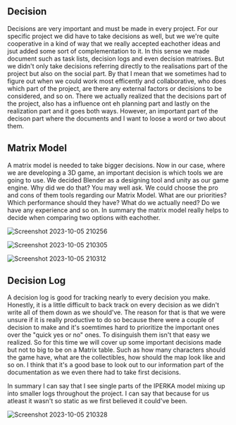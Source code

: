 ## Decision

Decisions are very important and must be made in every project. For our specific project we did have to take decisions as well, but we we're quite cooperative in a kind of way that we really accepted eachother ideas and jsut added some sort of complementation to it. In this sense we made document such as task lists, decision logs and even decision matrixes. But we didn't only take decisions referring directly to the realisations part of the project but also on the social part. 
By that I mean that we sometimes had to figure out when we could work most efficently and collaborative, who does which part of the project, are there any external factors or decisions to be considered, and so on.
There we actually realized that the decisions part of the project, also has a influence ont eh planning part and lastly on the realization part and it goes both ways.
However, an important part of the decison part where the documents and I want to loose a word or two about them. 

## Matrix Model
A matrix model is needed to take bigger decisions. Now in our case, where we are developing a 3D game, an important decision is which tools we are going to use. We decided Blender as a designing tool and unity as our game engine. Why did we do that? You may well ask. We could choose the pro and cons of them tools regarding our Matrix Model. What are our priorities? Which performance should they have? What do we actually need? Do we have any experience and so on.
In summary the matrix model really helps to decide when comparing two options with eachother.


![Screenshot 2023-10-05 210256](https://github.com/Maximilian-Noethe/m413_ap23a_FNAP/assets/142780256/ace8cd40-953a-4e40-8a39-551e9bbff8d6)

![Screenshot 2023-10-05 210305](https://github.com/Maximilian-Noethe/m413_ap23a_FNAP/assets/142780256/77faa80b-2950-497f-bc2d-c1020c82ef54)

![Screenshot 2023-10-05 210312](https://github.com/Maximilian-Noethe/m413_ap23a_FNAP/assets/142780256/3db75f7d-0fa6-4f64-bcc7-1349171fd319)

## Decision Log

A decision log is good for tracking nearly to every decision you make. Honestly, it is a little difficult to back track on every decision as we didn't write all of them down as we should've. The reason for that is that we were unsure if it is really productive to do so because there were a couple of decision to make and it's soemtimes hard to prioritize the important ones over the "quick yes or no" ones.
To disinguish them isn't that easy we realized. So for this time we will cover up some important decisions made but not to big to be on a Matrix table. Such as how many characters should the game have, what are the collectibles, how should the map look like and so on.
I think that it's a good base to look out to our information part of the documentation as we even there had to take first decisions.

In summary I can say that I see single parts of the IPERKA model mixing up into smaller logs throughout the project. I can say that because for us atleast it wasn't so static as we first believed it could've been.

![Screenshot 2023-10-05 210328](https://github.com/Maximilian-Noethe/m413_ap23a_FNAP/assets/142780256/3234a3cc-0a54-42a1-b831-07a2e7208478)
